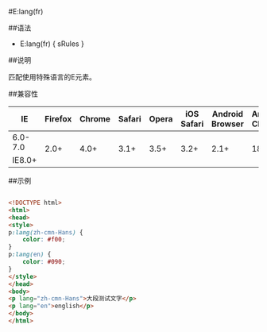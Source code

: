 #E:lang(fr)

##语法

- E:lang(fr) { sRules }


##说明

匹配使用特殊语言的E元素。



##兼容性


<table class="compatible">
<thead>
	<tr>
		<th>IE</th>
		<th>Firefox</th>
		<th>Chrome</th>
		<th>Safari</th>
		<th>Opera</th>
		<th>iOS Safari</th>
		<th>Android Browser</th>
		<th>Android Chrome</th>
	</tr>
</thead>
<tbody>
	<tr>
		<td class="unsupport">6.0-7.0</td>
		<td class="support" rowspan="2">2.0+</td>
		<td class="support" rowspan="2">4.0+</td>
		<td class="support" rowspan="2">3.1+</td>
		<td class="support" rowspan="2">3.5+</td>
		<td class="support" rowspan="2">3.2+</td>
		<td class="support" rowspan="2">2.1+</td>
		<td class="support" rowspan="2">18.0+</td>
	</tr>
	<tr>
		<td class="support">IE8.0+</td>
	</tr>
</tbody>
</table>




##示例

```html

<!DOCTYPE html>
<html>
<head>
<style>
p:lang(zh-cmn-Hans) {
	color: #f00;
}
p:lang(en) {
	color: #090;
}
</style>
</head>
<body>
<p lang="zh-cmn-Hans">大段测试文字</p>
<p lang="en">english</p>
</body>
</html>

```
